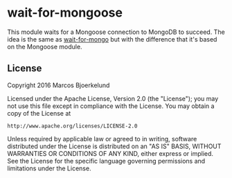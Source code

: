 # wait-for-mongoose

This module waits for a Mongoose connection to MongoDB to succeed.
The idea is the same as [wait-for-mongo](https://github.com/arunoda/wait-for-mongo)
but with the difference that it's based on the Mongoose module.

## License

Copyright 2016 Marcos Bjoerkelund

Licensed under the Apache License, Version 2.0 (the "License");
you may not use this file except in compliance with the License.
You may obtain a copy of the License at

    http://www.apache.org/licenses/LICENSE-2.0

Unless required by applicable law or agreed to in writing, software
distributed under the License is distributed on an "AS IS" BASIS,
WITHOUT WARRANTIES OR CONDITIONS OF ANY KIND, either express or implied.
See the License for the specific language governing permissions and
limitations under the License.

